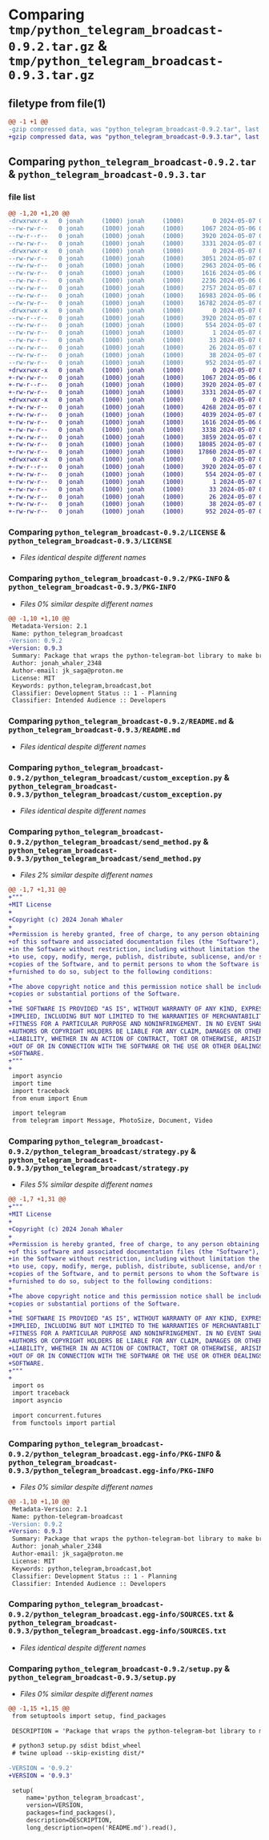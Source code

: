 # Comparing `tmp/python_telegram_broadcast-0.9.2.tar.gz` & `tmp/python_telegram_broadcast-0.9.3.tar.gz`

## filetype from file(1)

```diff
@@ -1 +1 @@
-gzip compressed data, was "python_telegram_broadcast-0.9.2.tar", last modified: Tue May  7 06:42:32 2024, max compression
+gzip compressed data, was "python_telegram_broadcast-0.9.3.tar", last modified: Tue May  7 07:02:19 2024, max compression
```

## Comparing `python_telegram_broadcast-0.9.2.tar` & `python_telegram_broadcast-0.9.3.tar`

### file list

```diff
@@ -1,20 +1,20 @@
-drwxrwxr-x   0 jonah     (1000) jonah     (1000)        0 2024-05-07 06:42:32.984118 python_telegram_broadcast-0.9.2/
--rw-rw-r--   0 jonah     (1000) jonah     (1000)     1067 2024-05-06 01:52:00.000000 python_telegram_broadcast-0.9.2/LICENSE
--rw-r--r--   0 jonah     (1000) jonah     (1000)     3920 2024-05-07 06:42:32.984118 python_telegram_broadcast-0.9.2/PKG-INFO
--rw-rw-r--   0 jonah     (1000) jonah     (1000)     3331 2024-05-07 02:48:22.000000 python_telegram_broadcast-0.9.2/README.md
-drwxrwxr-x   0 jonah     (1000) jonah     (1000)        0 2024-05-07 06:42:32.980118 python_telegram_broadcast-0.9.2/python_telegram_broadcast/
--rw-rw-r--   0 jonah     (1000) jonah     (1000)     3051 2024-05-07 03:28:42.000000 python_telegram_broadcast-0.9.2/python_telegram_broadcast/__init__.py
--rw-rw-r--   0 jonah     (1000) jonah     (1000)     2963 2024-05-06 08:33:20.000000 python_telegram_broadcast-0.9.2/python_telegram_broadcast/custom_dataclass.py
--rw-rw-r--   0 jonah     (1000) jonah     (1000)     1616 2024-05-06 08:35:01.000000 python_telegram_broadcast-0.9.2/python_telegram_broadcast/custom_exception.py
--rw-rw-r--   0 jonah     (1000) jonah     (1000)     2236 2024-05-06 09:03:53.000000 python_telegram_broadcast-0.9.2/python_telegram_broadcast/custom_util.py
--rw-rw-r--   0 jonah     (1000) jonah     (1000)     2757 2024-05-07 06:32:49.000000 python_telegram_broadcast-0.9.2/python_telegram_broadcast/main.py
--rw-rw-r--   0 jonah     (1000) jonah     (1000)    16983 2024-05-06 08:59:09.000000 python_telegram_broadcast-0.9.2/python_telegram_broadcast/send_method.py
--rw-rw-r--   0 jonah     (1000) jonah     (1000)    16782 2024-05-07 06:41:55.000000 python_telegram_broadcast-0.9.2/python_telegram_broadcast/strategy.py
-drwxrwxr-x   0 jonah     (1000) jonah     (1000)        0 2024-05-07 06:42:32.980118 python_telegram_broadcast-0.9.2/python_telegram_broadcast.egg-info/
--rw-r--r--   0 jonah     (1000) jonah     (1000)     3920 2024-05-07 06:42:32.000000 python_telegram_broadcast-0.9.2/python_telegram_broadcast.egg-info/PKG-INFO
--rw-rw-r--   0 jonah     (1000) jonah     (1000)      554 2024-05-07 06:42:32.000000 python_telegram_broadcast-0.9.2/python_telegram_broadcast.egg-info/SOURCES.txt
--rw-rw-r--   0 jonah     (1000) jonah     (1000)        1 2024-05-07 06:42:32.000000 python_telegram_broadcast-0.9.2/python_telegram_broadcast.egg-info/dependency_links.txt
--rw-rw-r--   0 jonah     (1000) jonah     (1000)       33 2024-05-07 06:42:32.000000 python_telegram_broadcast-0.9.2/python_telegram_broadcast.egg-info/requires.txt
--rw-rw-r--   0 jonah     (1000) jonah     (1000)       26 2024-05-07 06:42:32.000000 python_telegram_broadcast-0.9.2/python_telegram_broadcast.egg-info/top_level.txt
--rw-rw-r--   0 jonah     (1000) jonah     (1000)       38 2024-05-07 06:42:32.984118 python_telegram_broadcast-0.9.2/setup.cfg
--rw-rw-r--   0 jonah     (1000) jonah     (1000)      952 2024-05-07 06:42:17.000000 python_telegram_broadcast-0.9.2/setup.py
+drwxrwxr-x   0 jonah     (1000) jonah     (1000)        0 2024-05-07 07:02:19.528690 python_telegram_broadcast-0.9.3/
+-rw-rw-r--   0 jonah     (1000) jonah     (1000)     1067 2024-05-06 01:52:00.000000 python_telegram_broadcast-0.9.3/LICENSE
+-rw-r--r--   0 jonah     (1000) jonah     (1000)     3920 2024-05-07 07:02:19.528690 python_telegram_broadcast-0.9.3/PKG-INFO
+-rw-rw-r--   0 jonah     (1000) jonah     (1000)     3331 2024-05-07 02:48:22.000000 python_telegram_broadcast-0.9.3/README.md
+drwxrwxr-x   0 jonah     (1000) jonah     (1000)        0 2024-05-07 07:02:19.528690 python_telegram_broadcast-0.9.3/python_telegram_broadcast/
+-rw-rw-r--   0 jonah     (1000) jonah     (1000)     4268 2024-05-07 07:01:41.000000 python_telegram_broadcast-0.9.3/python_telegram_broadcast/__init__.py
+-rw-rw-r--   0 jonah     (1000) jonah     (1000)     4039 2024-05-07 06:58:19.000000 python_telegram_broadcast-0.9.3/python_telegram_broadcast/custom_dataclass.py
+-rw-rw-r--   0 jonah     (1000) jonah     (1000)     1616 2024-05-06 08:35:01.000000 python_telegram_broadcast-0.9.3/python_telegram_broadcast/custom_exception.py
+-rw-rw-r--   0 jonah     (1000) jonah     (1000)     3338 2024-05-07 06:58:49.000000 python_telegram_broadcast-0.9.3/python_telegram_broadcast/custom_util.py
+-rw-rw-r--   0 jonah     (1000) jonah     (1000)     3859 2024-05-07 06:57:58.000000 python_telegram_broadcast-0.9.3/python_telegram_broadcast/main.py
+-rw-rw-r--   0 jonah     (1000) jonah     (1000)    18085 2024-05-07 06:57:43.000000 python_telegram_broadcast-0.9.3/python_telegram_broadcast/send_method.py
+-rw-rw-r--   0 jonah     (1000) jonah     (1000)    17860 2024-05-07 06:57:50.000000 python_telegram_broadcast-0.9.3/python_telegram_broadcast/strategy.py
+drwxrwxr-x   0 jonah     (1000) jonah     (1000)        0 2024-05-07 07:02:19.528690 python_telegram_broadcast-0.9.3/python_telegram_broadcast.egg-info/
+-rw-r--r--   0 jonah     (1000) jonah     (1000)     3920 2024-05-07 07:02:19.000000 python_telegram_broadcast-0.9.3/python_telegram_broadcast.egg-info/PKG-INFO
+-rw-rw-r--   0 jonah     (1000) jonah     (1000)      554 2024-05-07 07:02:19.000000 python_telegram_broadcast-0.9.3/python_telegram_broadcast.egg-info/SOURCES.txt
+-rw-rw-r--   0 jonah     (1000) jonah     (1000)        1 2024-05-07 07:02:19.000000 python_telegram_broadcast-0.9.3/python_telegram_broadcast.egg-info/dependency_links.txt
+-rw-rw-r--   0 jonah     (1000) jonah     (1000)       33 2024-05-07 07:02:19.000000 python_telegram_broadcast-0.9.3/python_telegram_broadcast.egg-info/requires.txt
+-rw-rw-r--   0 jonah     (1000) jonah     (1000)       26 2024-05-07 07:02:19.000000 python_telegram_broadcast-0.9.3/python_telegram_broadcast.egg-info/top_level.txt
+-rw-rw-r--   0 jonah     (1000) jonah     (1000)       38 2024-05-07 07:02:19.528690 python_telegram_broadcast-0.9.3/setup.cfg
+-rw-rw-r--   0 jonah     (1000) jonah     (1000)      952 2024-05-07 07:01:58.000000 python_telegram_broadcast-0.9.3/setup.py
```

### Comparing `python_telegram_broadcast-0.9.2/LICENSE` & `python_telegram_broadcast-0.9.3/LICENSE`

 * *Files identical despite different names*

### Comparing `python_telegram_broadcast-0.9.2/PKG-INFO` & `python_telegram_broadcast-0.9.3/PKG-INFO`

 * *Files 0% similar despite different names*

```diff
@@ -1,10 +1,10 @@
 Metadata-Version: 2.1
 Name: python_telegram_broadcast
-Version: 0.9.2
+Version: 0.9.3
 Summary: Package that wraps the python-telegram-bot library to make broadcasting easier.
 Author: jonah_whaler_2348
 Author-email: jk_saga@proton.me
 License: MIT
 Keywords: python,telegram,broadcast,bot
 Classifier: Development Status :: 1 - Planning
 Classifier: Intended Audience :: Developers
```

### Comparing `python_telegram_broadcast-0.9.2/README.md` & `python_telegram_broadcast-0.9.3/README.md`

 * *Files identical despite different names*

### Comparing `python_telegram_broadcast-0.9.2/python_telegram_broadcast/custom_exception.py` & `python_telegram_broadcast-0.9.3/python_telegram_broadcast/custom_exception.py`

 * *Files identical despite different names*

### Comparing `python_telegram_broadcast-0.9.2/python_telegram_broadcast/send_method.py` & `python_telegram_broadcast-0.9.3/python_telegram_broadcast/send_method.py`

 * *Files 2% similar despite different names*

```diff
@@ -1,7 +1,31 @@
+"""
+MIT License
+
+Copyright (c) 2024 Jonah Whaler
+
+Permission is hereby granted, free of charge, to any person obtaining a copy
+of this software and associated documentation files (the "Software"), to deal
+in the Software without restriction, including without limitation the rights
+to use, copy, modify, merge, publish, distribute, sublicense, and/or sell
+copies of the Software, and to permit persons to whom the Software is
+furnished to do so, subject to the following conditions:
+
+The above copyright notice and this permission notice shall be included in all
+copies or substantial portions of the Software.
+
+THE SOFTWARE IS PROVIDED "AS IS", WITHOUT WARRANTY OF ANY KIND, EXPRESS OR
+IMPLIED, INCLUDING BUT NOT LIMITED TO THE WARRANTIES OF MERCHANTABILITY,
+FITNESS FOR A PARTICULAR PURPOSE AND NONINFRINGEMENT. IN NO EVENT SHALL THE
+AUTHORS OR COPYRIGHT HOLDERS BE LIABLE FOR ANY CLAIM, DAMAGES OR OTHER
+LIABILITY, WHETHER IN AN ACTION OF CONTRACT, TORT OR OTHERWISE, ARISING FROM,
+OUT OF OR IN CONNECTION WITH THE SOFTWARE OR THE USE OR OTHER DEALINGS IN THE
+SOFTWARE.
+"""
+
 import asyncio
 import time
 import traceback
 from enum import Enum
 
 import telegram
 from telegram import Message, PhotoSize, Document, Video
```

### Comparing `python_telegram_broadcast-0.9.2/python_telegram_broadcast/strategy.py` & `python_telegram_broadcast-0.9.3/python_telegram_broadcast/strategy.py`

 * *Files 5% similar despite different names*

```diff
@@ -1,7 +1,31 @@
+"""
+MIT License
+
+Copyright (c) 2024 Jonah Whaler
+
+Permission is hereby granted, free of charge, to any person obtaining a copy
+of this software and associated documentation files (the "Software"), to deal
+in the Software without restriction, including without limitation the rights
+to use, copy, modify, merge, publish, distribute, sublicense, and/or sell
+copies of the Software, and to permit persons to whom the Software is
+furnished to do so, subject to the following conditions:
+
+The above copyright notice and this permission notice shall be included in all
+copies or substantial portions of the Software.
+
+THE SOFTWARE IS PROVIDED "AS IS", WITHOUT WARRANTY OF ANY KIND, EXPRESS OR
+IMPLIED, INCLUDING BUT NOT LIMITED TO THE WARRANTIES OF MERCHANTABILITY,
+FITNESS FOR A PARTICULAR PURPOSE AND NONINFRINGEMENT. IN NO EVENT SHALL THE
+AUTHORS OR COPYRIGHT HOLDERS BE LIABLE FOR ANY CLAIM, DAMAGES OR OTHER
+LIABILITY, WHETHER IN AN ACTION OF CONTRACT, TORT OR OTHERWISE, ARISING FROM,
+OUT OF OR IN CONNECTION WITH THE SOFTWARE OR THE USE OR OTHER DEALINGS IN THE
+SOFTWARE.
+"""
+
 import os
 import traceback
 import asyncio
 
 import concurrent.futures
 from functools import partial
```

### Comparing `python_telegram_broadcast-0.9.2/python_telegram_broadcast.egg-info/PKG-INFO` & `python_telegram_broadcast-0.9.3/python_telegram_broadcast.egg-info/PKG-INFO`

 * *Files 0% similar despite different names*

```diff
@@ -1,10 +1,10 @@
 Metadata-Version: 2.1
 Name: python-telegram-broadcast
-Version: 0.9.2
+Version: 0.9.3
 Summary: Package that wraps the python-telegram-bot library to make broadcasting easier.
 Author: jonah_whaler_2348
 Author-email: jk_saga@proton.me
 License: MIT
 Keywords: python,telegram,broadcast,bot
 Classifier: Development Status :: 1 - Planning
 Classifier: Intended Audience :: Developers
```

### Comparing `python_telegram_broadcast-0.9.2/python_telegram_broadcast.egg-info/SOURCES.txt` & `python_telegram_broadcast-0.9.3/python_telegram_broadcast.egg-info/SOURCES.txt`

 * *Files identical despite different names*

### Comparing `python_telegram_broadcast-0.9.2/setup.py` & `python_telegram_broadcast-0.9.3/setup.py`

 * *Files 0% similar despite different names*

```diff
@@ -1,15 +1,15 @@
 from setuptools import setup, find_packages
 
 DESCRIPTION = 'Package that wraps the python-telegram-bot library to make broadcasting easier.'
 
 # python3 setup.py sdist bdist_wheel
 # twine upload --skip-existing dist/*
 
-VERSION = '0.9.2'
+VERSION = '0.9.3'
 
 setup(
     name='python_telegram_broadcast',
     version=VERSION,
     packages=find_packages(),
     description=DESCRIPTION,
     long_description=open('README.md').read(),
```

